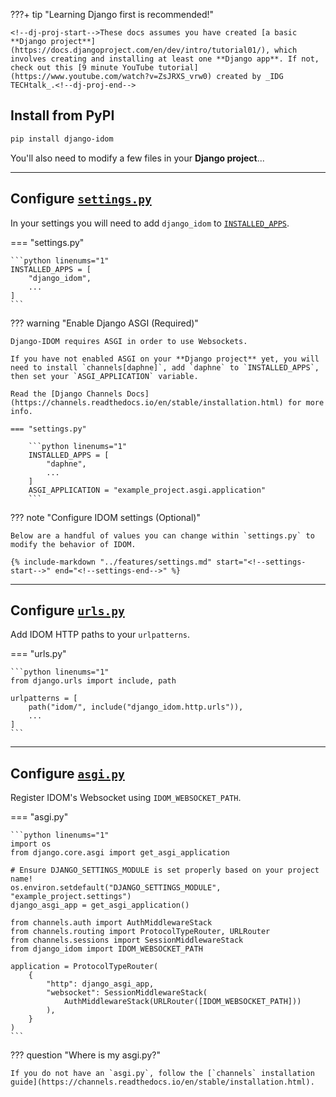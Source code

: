 ???+ tip "Learning Django first is recommended!"

    <!--dj-proj-start-->These docs assumes you have created [a basic **Django project**](https://docs.djangoproject.com/en/dev/intro/tutorial01/), which involves creating and installing at least one **Django app**. If not, check out this [9 minute YouTube tutorial](https://www.youtube.com/watch?v=ZsJRXS_vrw0) created by _IDG TECHtalk_.<!--dj-proj-end-->

## Install from PyPI

```bash
pip install django-idom
```

You'll also need to modify a few files in your **Django project**...

---

## Configure [`settings.py`](https://docs.djangoproject.com/en/dev/topics/settings/)

In your settings you will need to add `django_idom` to [`INSTALLED_APPS`](https://docs.djangoproject.com/en/dev/ref/settings/#std:setting-INSTALLED_APPS).

=== "settings.py"

    ```python linenums="1"
    INSTALLED_APPS = [
        "django_idom",
        ...
    ]
    ```

??? warning "Enable Django ASGI (Required)"

    Django-IDOM requires ASGI in order to use Websockets.

    If you have not enabled ASGI on your **Django project** yet, you will need to install `channels[daphne]`, add `daphne` to `INSTALLED_APPS`, then set your `ASGI_APPLICATION` variable.

    Read the [Django Channels Docs](https://channels.readthedocs.io/en/stable/installation.html) for more info.

    === "settings.py"

        ```python linenums="1"
        INSTALLED_APPS = [
            "daphne",
            ...
        ]
        ASGI_APPLICATION = "example_project.asgi.application"
        ```

??? note "Configure IDOM settings (Optional)"

    Below are a handful of values you can change within `settings.py` to modify the behavior of IDOM.

    {% include-markdown "../features/settings.md" start="<!--settings-start-->" end="<!--settings-end-->" %}

---

## Configure [`urls.py`](https://docs.djangoproject.com/en/dev/topics/http/urls/)

Add IDOM HTTP paths to your `urlpatterns`.

=== "urls.py"

    ```python linenums="1"
    from django.urls import include, path

    urlpatterns = [
        path("idom/", include("django_idom.http.urls")),
        ...
    ]
    ```

---

## Configure [`asgi.py`](https://docs.djangoproject.com/en/dev/howto/deployment/asgi/)

Register IDOM's Websocket using `IDOM_WEBSOCKET_PATH`.

=== "asgi.py"

    ```python linenums="1"
    import os
    from django.core.asgi import get_asgi_application

    # Ensure DJANGO_SETTINGS_MODULE is set properly based on your project name!
    os.environ.setdefault("DJANGO_SETTINGS_MODULE", "example_project.settings")
    django_asgi_app = get_asgi_application()

    from channels.auth import AuthMiddlewareStack
    from channels.routing import ProtocolTypeRouter, URLRouter
    from channels.sessions import SessionMiddlewareStack
    from django_idom import IDOM_WEBSOCKET_PATH

    application = ProtocolTypeRouter(
        {
            "http": django_asgi_app,
            "websocket": SessionMiddlewareStack(
                AuthMiddlewareStack(URLRouter([IDOM_WEBSOCKET_PATH]))
            ),
        }
    )
    ```

??? question "Where is my asgi.py?"

    If you do not have an `asgi.py`, follow the [`channels` installation guide](https://channels.readthedocs.io/en/stable/installation.html).
